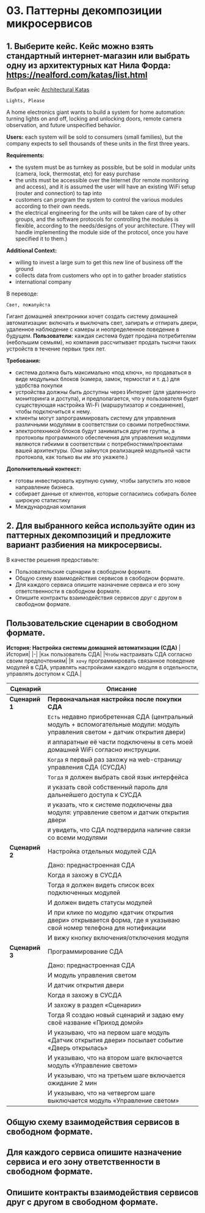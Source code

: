 # 03. Паттерны декомпозиции микросервисов

## 1. Выберите кейс. Кейс можно взять стандартный интернет-магазин или выбрать одну из архитектурных кат Нила Форда: https://nealford.com/katas/list.html

Выбрал кейс [Architectural Katas](https://nealford.com/katas/kata?id=LightsPlease)

`Lights, Please`

A home electronics giant wants to build a system for home automation: turning lights on and off, locking and unlocking doors, remote camera observation, and future unspecified behavior.


**Users:**
each system will be sold to consumers (small families), but the company expects to sell thousands of these units in the first three years.

**Requirements:**
- the system must be as turnkey as possible, but be sold in modular units (camera, lock, thermostat, etc) for easy purchase
- the units must be accessible over the Internet (for remote monitoring and access), and it is assumed the user will have an existing WiFi setup (router and connection) to tap into
- customers can program the system to control the various modules according to their own needs.
- the electrical engineering for the units will be taken care of by other groups, and the software protocols for controlling the modules is flexible, according to the needs/designs of your architecture. (They will handle implementing the module side of the protocol, once you have specified it to them.)

**Additional Context:**
- willing to invest a large sum to get this new line of business off the ground
- collects data from customers who opt in to gather broader statistics
- international company

В переводе:

`Свет, пожалуйста`

Гигант домашней электроники хочет создать систему домашней автоматизации: включать и выключать свет, запирать и отпирать двери, удаленное наблюдение с камеры и неопределенное поведение в будущем.
**Пользователи:**
каждая система будет продана потребителям (небольшим семьям), но компания рассчитывает продать тысячи таких устройств в течение первых трех лет.

**Требования:**
-	система должна быть максимально «под ключ», но продаваться в виде модульных блоков (камера, замок, термостат и т. д.) для удобства покупки
-	устройства должны быть доступны через Интернет (для удаленного мониторинга и доступа), и предполагается, что у пользователя будет существующая настройка Wi-Fi (маршрутизатор и соединение), чтобы подключиться к нему.
-	клиенты могут запрограммировать систему для управления различными модулями в соответствии со своими потребностями.
-	электротехникой блоков будут заниматься другие группы, а протоколы программного обеспечения для управления модулями являются гибкими в соответствии с потребностями/проектами вашей архитектуры. (Они займутся реализацией модульной части протокола, как только вы им это укажете.)

**Дополнительный контекст:**
-	готовы инвестировать крупную сумму, чтобы запустить это новое направление бизнеса.
-	собирает данные от клиентов, которые согласились собирать более широкую статистику
-	Международная компания



## 2. Для выбранного кейса используйте один из паттерных декомпозиций и предложите вариант разбиения на микросервисы.
В качестве решения предоставьте:
- Пользовательские сценарии в свободном формате.
- Общую схему взаимодействия сервисов в свободном формате.
- Для каждого сервиса опишите назначение сервиса и его зону ответственности в свободном формате.
- Опишите контракты взаимодействия сервисов друг с другом в свободном формате.


## Пользовательские сценарии в свободном формате.

**История: Настройка системы домашней автоматизации (СДА)**
|История|
|-|
|`Как` пользователь СДА|
|`Чтобы` настраивать СДА согласно своим предпочтениям|
|`Я хочу` программировать связанное поведение модулей в СДА, управлять настройками каждого модуля в отдельности, управлять доступом к СДА.|

|Сценарий|Описание|
|-|-|
|**Сценарий 1** | **Первоначальная настройка после покупки СДА**|
||`Есть` недавно приобретенная СДА (центральный модуль + вспомогательные модули: модуль управления светом + датчик открытия двери)|
||`И` аппаратные её части подключены в сеть моей домашней WiFi согласно инструкции.|
||`Когда` я первый раз захожу на web-страницу управления СДА (СУСДА)|
||`Тогда` я должен выбрать свой язык интерфейса|
||`И` указать свой собственный пароль для дальнейшего доступа к СУСДА|
||`И` указать, что к системе подключены два модуля: управление светом и датчик открытия двери|
||`И` увидеть, что СДА подтвердила наличие связи со всеми модулями|
|**Сценарий 2** |Настройка отдельных модулей СДА|
||Дано: преднастроенная СДА|
||Когда я захожу в СУСДА|
||Тогда я должен видеть список всех подключенных модулей|
||И должен видеть статусы модулей|
||И при клике по модулю «датчик открытия двери» открывается форма, где я указываю свой номер телефона для нотификации|
||И вижу кнопку включения/отключения модуля|
|**Сценарий 3** |Программирование СДА|
||Дано: преднастроенная СДА|
||И модуль управления светом|
||И датчик открытия двери|
||Когда я захожу в СУСДА|
||И захожу в раздел «Сценарии» |
||Тогда Я создаю новый сценарий и задаю ему своё название «Приход домой»|
||И указываю, что на первом шаге модуль «Датчик открытия двери» посылает событие «Дверь открылась»|
||И указываю, что на втором шаге включается модуль «Управление светом» |
||И указываю, что на третьем шаге включается ожидание 2 мин|
||И указываю, что на четвергом шаге выключается модуль «Управление светом» |



## Общую схему взаимодействия сервисов в свободном формате.
## Для каждого сервиса опишите назначение сервиса и его зону ответственности в свободном формате.
## Опишите контракты взаимодействия сервисов друг с другом в свободном формате.


